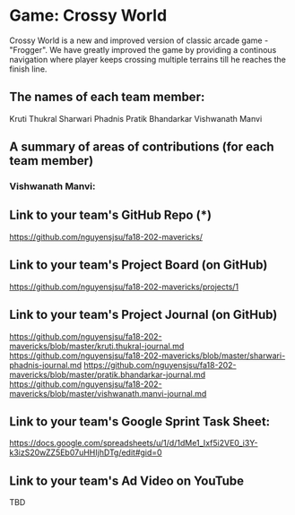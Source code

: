 # Game: Crossy World

Crossy World is a new and improved version of classic arcade game - "Frogger". We have greatly improved the game by providing a continous navigation where player keeps crossing multiple terrains till he reaches the finish line.

## The names of each team member:
Kruti Thukral
Sharwari Phadnis
Pratik Bhandarkar
Vishwanath Manvi

## A summary of areas of contributions (for each team member)

### Vishwanath Manvi:


## Link to your team's GitHub Repo (*)

https://github.com/nguyensjsu/fa18-202-mavericks/

## Link to your team's Project Board (on GitHub)
https://github.com/nguyensjsu/fa18-202-mavericks/projects/1

## Link to your team's Project Journal (on GitHub)

https://github.com/nguyensjsu/fa18-202-mavericks/blob/master/kruti.thukral-journal.md
https://github.com/nguyensjsu/fa18-202-mavericks/blob/master/sharwari-phadnis-journal.md
https://github.com/nguyensjsu/fa18-202-mavericks/blob/master/pratik.bhandarkar-journal.md
https://github.com/nguyensjsu/fa18-202-mavericks/blob/master/vishwanath.manvi-journal.md

## Link to your team's Google Sprint Task Sheet:
https://docs.google.com/spreadsheets/u/1/d/1dMe1_Ixf5i2VE0_i3Y-k3izS20wZZ5Eb07uHHIjhDTg/edit#gid=0

## Link to your team's Ad Video on YouTube
TBD
